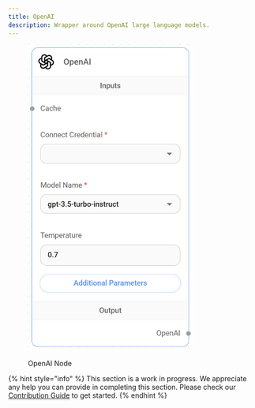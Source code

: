 ```yaml
---
title: OpenAI
description: Wrapper around OpenAI large language models.
---
```



<figure><img src="/assets/image (7) (1) (1) (1) (1) (1) (1) (2).png" alt="" width="334"><figcaption><p>OpenAI Node</p></figcaption></figure>

{% hint style="info" %}
This section is a work in progress. We appreciate any help you can provide in completing this section. Please check our [Contribution Guide](broken-reference) to get started.
{% endhint %}
